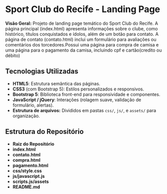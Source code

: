 
# Sport Club do Recife - Landing Page

**Visão Geral:** Projeto de landing page temático do Sport Club do Recife. A página principal (index.html) apresenta informações sobre o clube, como histórico, títulos conquistados e ídolos, além de um botão para contato. A página de contato (contato.html) inclui um formulário para avaliações ou comentários dos torcedores.Possui uma página para compra de camisa e uma página para o pagamento da camisa, incluindo cpf e cartão(credito ou débito)

## Tecnologias Utilizadas
- **HTML5**: Estrutura semântica das páginas.
- **CSS3** (com Bootstrap 5): Estilos personalizados e responsivos.
- **Bootstrap 5**: Biblioteca front-end para responsividade e componentes.
- **JavaScript / jQuery**: Interações (rolagem suave, validação de formulário, alertas).
- **Estrutura de arquivos:** Divididos em pastas `css/`, `js/`, e `assets/` para organização.

## Estrutura do Repositório
- **Raiz do Repositório**
- **index.html**
- **contato.html**
- **compra.html**
- **pagamento.html**
- **css/style.css**
- **js/javascript.js**
- **scripts.js/assets**
- **README.md**
  

